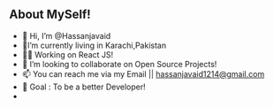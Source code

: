 ## About MySelf!
- 👋  Hi, I’m @Hassanjavaid
- 👀I’m currently living in Karachi,Pakistan
- 👩‍💻 Working on React JS!
- 💞️ I’m looking to collaborate on Open Source Projects!
- 📫 You can reach me via my Email || hassanjavaid1214@gmail.com
- 🎯 Goal : To be a better Developer!
- 

